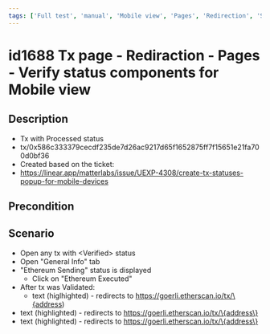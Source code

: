 ```yaml
---
tags: ['Full test', 'manual', 'Mobile view', 'Pages', 'Redirection', 'Smoke test', 'Status Component', 'Transaction', 'UEXP-4308', 'Active']
---
```


# id1688 Tx page - Rediraction -  Pages - Verify status components for Mobile view

## Description
  - Tx with Processed status
  - tx/0x586c333379cecdf235de7d26ac9217d65f1652875ff7f15651e21fa700d0bf36
  - Created based on the ticket:
  - https://linear.app/matterlabs/issue/UEXP-4308/create-tx-statuses-popup-for-mobile-devices

## Precondition


## Scenario
- Open any tx with \<Verified\> status
- Open "General Info" tab
- "Ethereum Sending" status is displayed
    - Click on "Ethereum Executed"
- After tx was Validated:
    - text (higlhighted) - redirects to https://goerli.etherscan.io/tx/\{address)
- text (highlighted)  - redirects to https://goerli.etherscan.io/tx/\{address\}
- text (highlighted) - redirects to https://goerli.etherscan.io/tx/\{address\}
